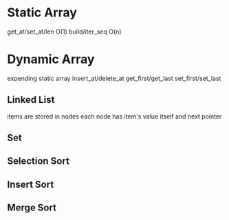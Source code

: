 # Static Array
get_at/set_at/len O(1)
build/iter_seq O(n)

# Dynamic Array
expending static array
insert_at/delete_at
get_first/get_last
set_first/set_last

## Linked List
items are stored in nodes
each node has item's value itself and next pointer

## Set

## Selection Sort
## Insert Sort
## Merge Sort
